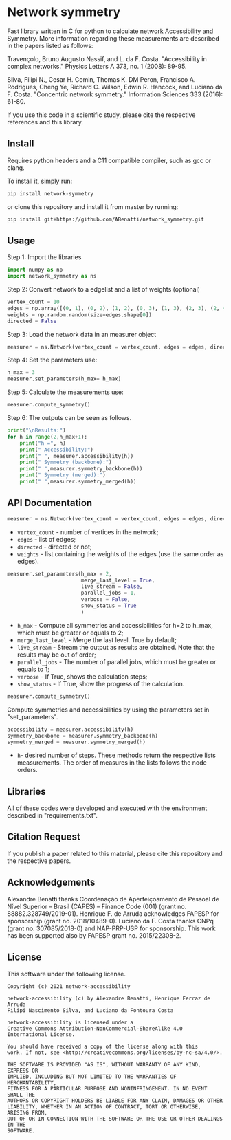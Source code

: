 # Network symmetry

Fast library written in C for python to calculate network Accessibility and Symmetry. More information regarding these measurements are described in the papers listed as follows:

Travençolo, Bruno Augusto Nassif, and L. da F. Costa. "Accessibility in complex networks." Physics Letters A 373, no. 1 (2008): 89-95.

Silva, Filipi N., Cesar H. Comin, Thomas K. DM Peron, Francisco A. Rodrigues, Cheng Ye, Richard C. Wilson, Edwin R. Hancock, and Luciano da F. Costa. "Concentric network symmetry." Information Sciences 333 (2016): 61-80.

If you use this code in a scientific study, please cite the respective references and this library.

## Install

Requires python headers and a C11 compatible compiler, such as gcc or clang.

To install it, simply run:

```bash
pip install network-symmetry
```

or clone this repository and install it from master by running:

```bash
pip install git+https://github.com/ABenatti/network_symmetry.git
```
## Usage
Step 1: Import the libraries

```python
import numpy as np
import network_symmetry as ns
```

Step 2: Convert network to a edgelist and a list of weights (optional)

```python
vertex_count = 10
edges = np.array([(0, 1), (0, 2), (1, 2), (0, 3), (1, 3), (2, 3), (2, 4), (3, 4), (0, 4), (4, 5), (3, 5), (1, 5), (1, 6), (3, 6), (4, 6), (5, 7), (4, 7), (0, 7), (5, 8), (4, 8), (3, 8), (3, 9), (7, 9), (0, 9)])
weights = np.random.random(size=edges.shape[0])
directed = False
```

Step 3: Load the network data in an measurer object

```python
measurer = ns.Network(vertex_count = vertex_count, edges = edges, directed = directed, weights= weights)
```

Step 4: Set the parameters use:
```python
h_max = 3
measurer.set_parameters(h_max= h_max)
```

Step 5: Calculate the measurements use: 
```python
measurer.compute_symmetry()
```

Step 6: The outputs can be seen as follows.
```python
print("\nResults:")
for h in range(2,h_max+1):
    print("h =", h)
    print(" Accessibility:")
    print(" ", measurer.accessibility(h))
    print(" Symmetry (backbone):")
    print(" ",measurer.symmetry_backbone(h))
    print(" Symmetry (merged):")
    print(" ",measurer.symmetry_merged(h))
```

## API Documentation
```python
measurer = ns.Network(vertex_count = vertex_count, edges = edges, directed = directed, weights= weights)
```
- `vertex_count` - number of vertices in the network;
- `edges` - list of edges;
- `directed` - directed or not;
- `weights` - list containing the weights of the edges (use the same order as edges).


```python
measurer.set_parameters(h_max = 2,
                        merge_last_level = True,
                        live_stream = False,
                        parallel_jobs = 1,
                        verbose = False,
                        show_status = True
                        )
```
- `h_max` - Compute all symmetries and accessibilities for h=2 to h_max, which must be greater or equals to 2;
- `merge_last_level` - Merge the last level. True by default;
- `live_stream` - Stream the output as results are obtained. Note that the results may be out of order;
- `parallel_jobs` - The number of parallel jobs, which must be greater or equals to 1; 
- `verbose` - If True, shows the calculation steps;
- `show_status` - If True, show the progress of the calculation.


```python
measurer.compute_symmetry()
```
Compute symmetries and accessibilities by using the parameters set in "set_parameters".


```python
accessibility = measurer.accessibility(h)
symmetry_backbone = measurer.symmetry_backbone(h)
symmetry_merged = measurer.symmetry_merged(h)
```
- `h`- desired number of steps.
These methods return the respective lists measurements. The order of measures in the lists follows the node orders.

## Libraries
All of these codes were developed and executed with the environment described in "requirements.txt". 

## Citation Request
If you publish a paper related to this material, please cite this repository and the respective papers.

## Acknowledgements
Alexandre Benatti thanks Coordenação de Aperfeiçoamento de Pessoal de Nível Superior – Brasil (CAPES) – Finance Code (001) (grant no. 88882.328749/2019-01). Henrique F. de Arruda acknowledges FAPESP for sponsorship (grant no. 2018/10489-0). Luciano da F. Costa thanks CNPq (grant no. 307085/2018-0) and NAP-PRP-USP for sponsorship. This work has been supported also by FAPESP grant no. 2015/22308-2.

## License
This software under the following license.

```
Copyright (c) 2021 network-accessibility

network-accessibility (c) by Alexandre Benatti, Henrique Ferraz de Arruda
Filipi Nascimento Silva, and Luciano da Fontoura Costa

network-accessibility is licensed under a
Creative Commons Attribution-NonCommercial-ShareAlike 4.0 International License.

You should have received a copy of the license along with this
work. If not, see <http://creativecommons.org/licenses/by-nc-sa/4.0/>. 

THE SOFTWARE IS PROVIDED "AS IS", WITHOUT WARRANTY OF ANY KIND, EXPRESS OR
IMPLIED, INCLUDING BUT NOT LIMITED TO THE WARRANTIES OF MERCHANTABILITY,
FITNESS FOR A PARTICULAR PURPOSE AND NONINFRINGEMENT. IN NO EVENT SHALL THE
AUTHORS OR COPYRIGHT HOLDERS BE LIABLE FOR ANY CLAIM, DAMAGES OR OTHER
LIABILITY, WHETHER IN AN ACTION OF CONTRACT, TORT OR OTHERWISE, ARISING FROM,
OUT OF OR IN CONNECTION WITH THE SOFTWARE OR THE USE OR OTHER DEALINGS IN THE
SOFTWARE.
```
